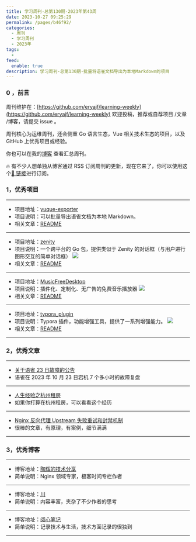 ```yaml
---
title: 学习周刊-总第130期-2023年第43周
date: 2023-10-27 09:25:29
permalink: /pages/b46f92/
categories:
  - 周刊
  - 学习周刊
  - 2023年
tags:
  -
feed:
  enable: true
description: 学习周刊-总第130期-批量将语雀文档导出为本地Markdown的项目
---
```


### 0 ，前言

周刊维护在：[https://github.com/eryajf/learning-weekly](https://github.com/eryajf/learning-weekly) 欢迎投稿，推荐或自荐项目 /文章 /博客，请提交 issue 。

周刊核心为运维周刊，还会侧重 Go 语言生态，Vue 相关技术生态的项目，以及 GitHub 上优秀项目或经验。

你也可以在我的[博客](http://fsvip.gitee.io/hexo-theme-fluid//learning-weekly/) 查看汇总周刊。

🔥 有不少人想单独从博客通过 RSS 订阅周刊的更新，现在它来了，你可以使用这个[🔗 链接](http://fsvip.gitee.io/hexo-theme-fluid//learning-weekly.xml)进行订阅。

### 1，优秀项目

---

- 项目地址：[yuque-exporter](https://github.com/atian25/yuque-exporter)
- 项目说明：可以批量导出语雀文档为本地 Markdown。
- 相关文章：[README](https://github.com/atian25/yuque-exporter#readme)

---

- 项目地址：[zenity](https://github.com/ncruces/zenity)
- 项目说明：一个跨平台的 Go 包，提供类似于 Zenity 的对话框（与用户进行图形交互的简单对话框）
  ![](https://t.eryajf.net/imgs/2023/10/1697725535342.jpg)
- 相关文章：[README](https://github.com/ncruces/zenity#readme)

---

- 项目地址：[MusicFreeDesktop](https://github.com/maotoumao/MusicFreeDesktop)
- 项目说明：插件化、定制化、无广告的免费音乐播放器
  ![](https://t.eryajf.net/imgs/2023/10/1697725680210.png)
- 相关文章：[README](https://github.com/maotoumao/MusicFreeDesktop#readme)

---

- 项目地址：[typora_plugin](https://github.com/obgnail/typora_plugin)
- 项目说明：Typora 插件，功能增强工具，提供了一系列增强能力。
  ![](https://t.eryajf.net/imgs/2023/10/1698198794043.png)
- 相关文章：[README](https://github.com/obgnail/typora_plugin#readme)

---

### 2，优秀文章

---

- [关于语雀 23 日故障的公告](https://mp.weixin.qq.com/s/WFLLU8R4bmiqv6OGa-QMcw)
- 语雀在 2023 年 10 月 23 日宕机 7 个多小时的故障复盘

---

- [人生经验之杭州租房](https://bibichuan.github.io/posts/154d5cde.html)
- 如果你打算在杭州租房，可以看看这个经历

---

- [Nginx 反向代理 Upstream 失败重试和封禁机制](https://www.rectcircle.cn/posts/nginx-upstream-failed-retry-ban/)
- 很棒的文章，有原理，有案例，细节满满

---

### 3，优秀博客

---

- 博客地址：[陶辉的技术分享](https://www.taohui.tech/)
- 简单说明：Nginx 领域专家，极客时间专栏作者

---

- 博客地址：[川](https://bibichuan.github.io/)
- 简单说明：内容丰富，夹杂了不少作者的思考

---

- 博客地址：[阅心笔记](https://opswill.com/)
- 简单说明：记录技术与生活，技术方面记录的很独到

---
